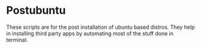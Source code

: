 # Postubuntu

These scripts are for the post installation of ubuntu based distros. They help in installing third party apps by automating most of the stuff done in terminal.
